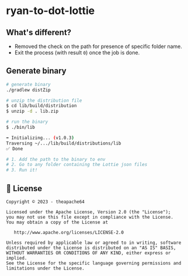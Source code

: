 # ryan-to-dot-lottie

## What's different?

- Removed the check on the path for presence of specific folder name.
- Exit the process (with result `0`) once the job is done.

## Generate binary

```sh
# generate binary
./gradlew distZip

# unzip the distribution file
$ cd lib/build/distribution
$ unzip -d . lib.zip

# run the binary
$ ./bin/lib

➡️ Initializing... (v1.0.3)
Traversing ~/.../lib/build/distributions/lib
✅ Done

# 1. Add the path to the binary to env
# 2. Go to any folder containing the Lottie json files
# 3. Run it!
```

## 📝 License

```
Copyright © 2023 - theapache64

Licensed under the Apache License, Version 2.0 (the "License");
you may not use this file except in compliance with the License.
You may obtain a copy of the License at

   http://www.apache.org/licenses/LICENSE-2.0

Unless required by applicable law or agreed to in writing, software
distributed under the License is distributed on an "AS IS" BASIS,
WITHOUT WARRANTIES OR CONDITIONS OF ANY KIND, either express or implied.
See the License for the specific language governing permissions and
limitations under the License.
```
